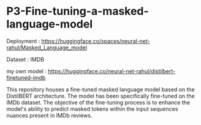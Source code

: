 # P3-Fine-tuning-a-masked-language-model

Deployment : https://huggingface.co/spaces/neural-net-rahul/Masked_Language_model

Dataset : IMDB

my own model : https://huggingface.co/neural-net-rahul/distilbert-finetuned-imdb

This repository houses a fine-tuned masked language model based on the DistilBERT architecture. The model has been specifically fine-tuned on the IMDb dataset. The objective of the fine-tuning process is to enhance the model's ability to predict masked tokens within the input sequences nuances present in IMDb reviews.
